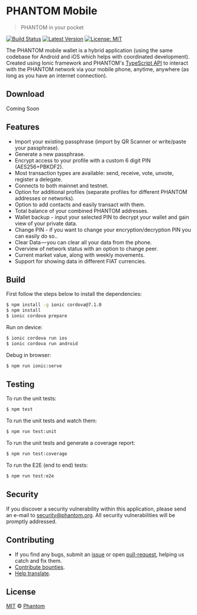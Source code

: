 # PHANTOM Mobile

> PHANTOM in your pocket

[![Build Status](https://badgen.now.sh/travis/PhantomEcosystem/mobile-wallet)](https://travis-ci.org/PhantomEcosystem/mobile-wallet)
[![Latest Version](https://badgen.now.sh/github/release/PhantomEcosystem/mobile-wallet)](https://github.com/PhantomEcosystem/mobile-wallet/releases/latest)
[![License: MIT](https://badgen.now.sh/badge/license/MIT/green)](https://opensource.org/licenses/MIT)

The PHANTOM mobile wallet is a hybrid application (using the same codebase for Android and iOS which helps with coordinated development). Created using Ionic framework and PHANTOM's [TypeScript API](https://github.com/PhantomChain/phantom-ts) to interact with the PHANTOM network via your mobile phone, anytime, anywhere (as long as you have an internet connection).

## Download

Coming Soon

## Features

- Import your existing passphrase (import by QR Scanner or write/paste your passphrase).
- Generate a new passphrase.
- Encrypt access to your profile with a custom 6 digit PIN (AES256+PBKDF2).
- Most transaction types are available: send, receive, vote, unvote, register a delegate.
- Connects to both mainnet and testnet.
- Option for additional profiles (separate profiles for different PHANTOM addresses or networks).
- Option to add contacts and easily transact with them.
- Total balance of your combined PHANTOM addresses.
- Wallet backup - input your selected PIN to decrypt your wallet and gain view of your private data.
- Change PIN - if you want to change your encryption/decryption PIN you can easily do so..
- Clear Data — you can clear all your data from the phone.
- Overview of network status with an option to change peer.
- Current market value, along with weekly movements.
- Support for showing data in different FIAT currencies.

## Build

First follow the steps below to install the dependencies:

```bash
$ npm install -g ionic cordova@7.1.0
$ npm install
$ ionic cordova prepare
```

Run on device:

```bash
$ ionic cordova run ios
$ ionic cordova run android
```

Debug in browser:

```bash
$ npm run ionic:serve
```

## Testing

To run the unit tests:
```bash
$ npm test
```

To run the unit tests and watch them:
```bash
$ npm run test:unit
```

To run the unit tests and generate a coverage report:
```bash
$ npm run test:coverage
```

To run the E2E (end to end) tests:
```bash
$ npm run test:e2e
```

## Security

If you discover a security vulnerability within this application, please send an e-mail to security@phantom.org. All security vulnerabilities will be promptly addressed.

## Contributing

- If you find any bugs, submit an [issue](../../issues) or open [pull-request](../../pulls), helping us catch and fix them.
- [Contribute bounties](./CONTRIBUTING.md).
- [Help translate](./TRANSLATING.md).

## License

[MIT](LICENSE) © [Phantom](https://phantom.org)
